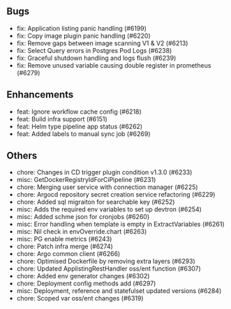 ## Bugs
- fix: Application listing panic handling (#6199)
- fix: Copy image plugin panic handling (#6220)
- fix: Remove gaps between image scanning V1 & V2  (#6213)
- fix: Select Query errors in Postgres Pod Logs (#6238)
- fix: Graceful shutdown handling and logs flush (#6239)
- fix: Remove unused variable causing double register in prometheus (#6279)
## Enhancements
- feat: Ignore workflow cache config (#6218)
- feat: Build infra support (#6151)
- feat: Helm type pipeline app status (#6262)
- feat: Added labels to manual sync job (#6269)
## Others
- chore: Changes in CD trigger plugin condition v1.3.0 (#6233)
- misc: GetDockerRegistryIdForCiPipeline (#6231)
- chore: Merging user service with connection manager (#6225)
- chore: Argocd repository secret creation service refactoring (#6229)
- chore: Added sql migraiton for searchable key (#6252)
- misc: Adds the required env variables to set up devtron (#6254)
- misc: Added schme json for cronjobs (#6260)
- misc: Error handling when template is empty in ExtractVariables (#6261)
- misc: Nil check in envOverride.chart (#6263)
- misc: PG enable metrics (#6243)
- chore: Patch infra merge (#6274)
- chore: Argo common client (#6266)
- chore: Optimised Dockerfile by removing extra layers (#6293)
- chore: Updated ApplistingRestHandler oss/ent function (#6307)
- chore: Added env generator changes (#6302)
- chore: Deployment config methods add (#6297)
- misc: Deployment, reference and statefulset updated versions (#6284)
- chore: Scoped var oss/ent changes (#6319)
